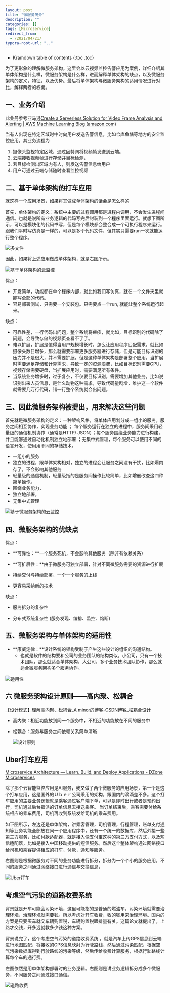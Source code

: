 ```yaml
---
layout: post
title: "微服务简介"
description: ""
categories: []
tags: [Microservice]
redirect_from:
  - /2021/04/21/
typora-root-url: ".."
---
```




* Kramdown table of contents
{:toc .toc}




为了更形象的理解微服务架构，这里会以云视频监控告警应用为案例，详细介绍其单体架构是什么样，微服务架构是什么样，进而解释单体架构的缺点，以及微服务架构的定义，特征，以及优势。最后将单体架构与微服务架构的适用情况进行对比，解释两者的权衡。

## 一、业务介绍

此业务参考亚马逊[Create a Serverless Solution for Video Frame Analysis and Alerting | AWS Machine Learning Blog (amazon.com)](https://aws.amazon.com/cn/blogs/machine-learning/create-a-serverless-solution-for-video-frame-analysis-and-alerting/)

当有人出现在特定区域时中时向用户发送告警信息，比如仓库鱼塘等地方的安全监控应用。其业务流程为

1. 摄像头监视特定区域，通过因特网将视频帧发送到云端。
2. 云端接收视频帧进行存储并目标检测，
3. 若目标检测出区域内有人，则发送告警信息给用户
4. 用户可通过云端存储随时查看监控视频



## 二、基于单体架构的打车应用

就这样一个应用场景，如果将其做成单体架构的话会是怎么样的

首先，单体架构的定义：系统中主要的过程调用都是进程内调用，不会发生进程间通信。也就是说所有业务逻辑的代码写完后封装到一个程序里面运行。就想下图所示，可以是模块化的代码书写，但是每个模块都会整合成一个可执行程序来运行。跟我们平时写仿真是一样的，可以是多个代码文件，但其实只需要run一次就能运行整个程序。

![多文件](/../../images/posts/2022-04-21/多文件.png)

因此，如果将上述应用做成单体架构，就是右图所示。

![基于单体架构的云监控](/../../images/posts/2022-04-21/基于单体架构的云监控.png)

优点：

- 开发简单，功能都在单个程序内部，就比如我们写仿真，就在一个文件夹里就能写全部的代码。
- 容易部署测试，只需要一个安装包。只需要点一个run, 就能让整个系统运行起来。

缺点：

- 可靠性差，一行代码出问题，整个系统将瘫痪，就比如，目标识别的代码除了问题，会导致存储的视频页查看不了了。
- 难以扩展，扩展是值得当用户规模增长时，怎么让应用程序匹配需求，就比如摄像头数目增多，那么就需要部署更多服务器进行存储，但是可能目标识别的压力并不是很大，并不需要扩展。但是这种单体架构是部署整个应用，当扩展时需要满足存储和计算需求，导致一定的资源浪费，比如目标识别需要GPU，视频存储需要硬盘，当扩展应用时，需要满足所有条件。
- 当系统业务增多时，过于复杂，不仅要目标识别，需要增加其他业务，比如说识别出来人员信息，是什么动物这种需求，导致代码量剧增，维护这一个软件就需要几万行代码，错一行整个系统就会出问题。

## 三、因此微服务架构被提出，用来解决这些问题

首先就是微服务架构的定义：一种架构风格，将单体应⽤划分成一组小的服务，服务之间相互协作，实现业务功能 ； 每个服务运行在独立的进程中，服务间采用轻量级的通信机制协作（通常是HTTP/ JSON）；每个服务围绕业务能力进行构建，并且能够通过自动化机制独⽴地部署 ；无集中式管理，每个服务可以使用不同的语言开发，使⽤用不同的存储技术。

- 一组小的服务
- 独立的进程，跟单体架构相对，独立的进程会让服务之间没有干扰，比如爆内存了，不会影响其他服务
- 轻量级的通信机制，轻量级指的是服务间操作比较简单，比如增删改查这四种简单操作。
- 围绕业务能力，
- 独⽴地部署，
- 无集中式管理

![基于微服务架构的云监控](/../../images/posts/2022-04-21/基于微服务架构的云监控.png)

## 四、微服务架构的优缺点

优点：

- **可靠性：**一个服务死机，不会影响其他服务（除非有依赖关系）

- **可扩展性：**由于微服务可独立部署，针对不同微服务需要的资源进行扩展

- 持续交付与持续部署，一个一个服务的上线

- 更容易采纳新的技术

缺点：

- 服务拆分的复杂性

- 分布式系统复杂性 (服务发现、编排、监控、熔断) 



## 五、微服务架构与单体架构的适用性

- **康威定律：**设计系统的架构受制于产生这些设计的组织的沟通结构。
  - 也就是软件的结构要和公司的业务团队的结构类似。小公司，只有一个技术团队，那么就适合单体架构，大公司，多个业务技术团队协作，那么就适合微服务架构多个服务协作。

![适用性](/../../images/posts/2022-04-21/适用性.png)

## 六 微服务架构设计原则——高内聚、松耦合

[【设计模式】理解高内聚、松耦合_A minor的博客-CSDN博客_松耦合设计](https://blog.csdn.net/weixin_43935927/article/details/115910075)

- 高内聚：相近功能放到同一个服务中，不相近的功能放在不同的服务中

- 松耦合：服务与服务之间依赖关系简单清晰

  ![设计原则](/../../images/posts/2022-04-21/设计原则.png)

## Uber打车应用



[Microservice Architecture — Learn, Build, and Deploy Applications - DZone Microservices](https://dzone.com/articles/microservice-architecture-learn-build-and-deploy-a)



除了那个云智能监控应用是AI服务，我又做了两个微服务的应用场景，第一个是这个打车应用，这是国外的Ｕｂｅｒ公司采用的架构，跟国内的滴滴差不多。这个打车应用的主要业务逻辑就是乘客通过客户端下单，可以是即时出行或者是预约出行，司机通过后台指派的订单信息去接送乘客。 当订单结束后，乘客需要付给系统相应的乘车费用，司机再收到系统发给司机的乘车费用。

如下图所示，左边还是单体架构，讲乘客管理，司机管理，行程管理，账单支付通知等业务功能全部放在同一个应用程序中，还有一个统一的数据库，然后外接一些第三方服务，比如付款适配器，就是接入像支付宝这种的第三方支付方式，以及短信适配器，比如是接入中国移动提供的短信服务。然后这个整体架构通过网络接口给司机和乘客提供相应的打车，付款，通知等服务。



右图则是根据微服务对不同的业务功能进行拆分，拆分为一个个小的服务应用，不同的服务之间通过网络接口进行通信与交换信息，

![Uber打车](/../../images/posts/2022-04-21/Uber打车.png)



## 考虑空气污染的道路收费系统

背景就是开车可能会污染环境，这里可能指的是普通的燃油车，污染环境就需要治理环境，治理环境就需要钱。所以考虑对开车收费，收的钱用来治理环境。国内的方案是只要买车就交车辆购置税，车辆购置税跟排量有关。这篇论文就提出了，上路才交钱，开多远就教多少钱这种方案。

背景说完了，这个考虑空气污染的道路收费系统 ，就是汽车上传GPS信息到云端进行地图匹配，将接收的GPS信息映射为行驶路线，然后通过污染匹配，根据空气污染数据库得到行驶路线的污染等级，然后传给收费计算服务，根据行驶路线计算每个车的通行费。

左图依然是用单体架构部署时的业务逻辑。右图则是讲业务逻辑拆分成多个微服务，不同服务之间通过接口通信。



![道路收费](/../../images/posts/2022-04-21/道路收费.png)







